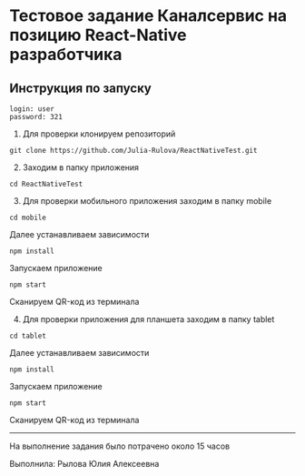 # Тестовое задание Каналсервис на позицию React-Native разработчика

## Инструкция по запуску

```
login: user
password: 321
```

1. Для проверки клонируем репозиторий
```
git clone https://github.com/Julia-Rulova/ReactNativeTest.git
```

2. Заходим в папку приложения
```
cd ReactNativeTest
```

3. Для проверки мобильного приложения заходим в папку mobile
```
cd mobile
```

Далее устанавливаем зависимости
```
npm install
```

Запускаем приложение
```
npm start
```

Сканируем QR-код из терминала

4. Для проверки приложения для планшета заходим в папку tablet
```
cd tablet
```

Далее устанавливаем зависимости
```
npm install
```

Запускаем приложение
```
npm start
```

Сканируем QR-код из терминала

___

На выполнение задания было потрачено около 15 часов

Выполнила: Рылова Юлия Алексеевна
